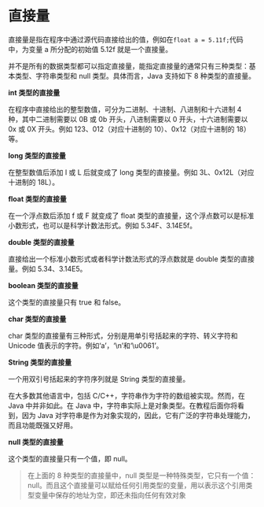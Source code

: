 # 直接量

直接量是指在程序中通过源代码直接给出的值，例如在`float a = 5.11f;`代码中，为变量 a 所分配的初始值 5.12f 就是一个直接量。

并不是所有的数据类型都可以指定直接量，能指定直接量的通常只有三种类型：基本类型、字符串类型和 null 类型。具体而言，Java 支持如下 8 种类型的直接量。

**int 类型的直接量**

在程序中直接给出的整型数值，可分为二进制、十进制、八进制和十六进制 4 种，其中二进制需要以 0B 或 0b 开头，八进制需要以 0 开头，十六进制需要以 0x 或 0X 开头。例如 123、012（对应十进制的 10）、0x12（对应十进制的 18）等。

**long 类型的直接量**

在整型数值后添加 l 或 L 后就变成了 long 类型的直接量。例如 3L、0x12L（对应十进制的 18L）。

**float 类型的直接量**

在一个浮点数后添加 f 或 F 就变成了 float 类型的直接量，这个浮点数可以是标准小数形式，也可以是科学计数法形式。例如 5.34F、3.14E5f。

**double 类型的直接量**

直接给出一个标准小数形式或者科学计数法形式的浮点数就是 double 类型的直接量。例如 5.34、3.14E5。

**boolean 类型的直接量**

这个类型的直接量只有 true 和 false。

**char 类型的直接量**

char 类型的直接量有三种形式，分别是用单引号括起来的字符、转义字符和 Unicode 值表示的字符。例如‘a’，‘\n’和‘\u0061’。

**String 类型的直接量**

一个用双引号括起来的字符序列就是 String 类型的直接量。

在大多数其他语言中，包括 C/C++，字符串作为字符的数组被实现。然而，在 Java 中并非如此。在 Java 中，字符串实际上是对象类型。在教程后面你将看到，因为 Java 对字符串是作为对象实现的，因此，它有广泛的字符串处理能力，而且功能既强又好用。

**null 类型的直接量**

这个类型的直接量只有一个值，即 null。

> 在上面的 8 种类型的直接量中，null 类型是一种特殊类型，它只有一个值：null。而且这个直接量可以赋给任何引用类型的变量，用以表示这个引用类型变量中保存的地址为空，即还未指向任何有效对象